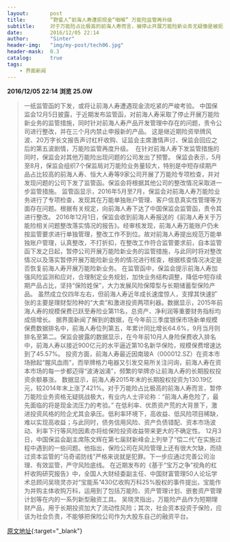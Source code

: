 ```yaml
---
layout:       post
title:        “野蛮人”前海人寿遭扼现金“咽喉” 万能险监管再升级
subtitle:     对于万能险占比极高的前海人寿而言，被停止开展万能险新业务无疑像是被扼住了现金流的“咽喉”。
date:         2016/12/05 22:14
author:       "Sinter"
header-img:   "img/my-post/tech06.jpg"
header-mask:  0.3
catalog:      true
tags:
    - 界面新闻
---
```


**2016/12/05 22:14**  **浏览 25.0W**

> 一纸监管函的下发，或将让前海人寿遭遇现金流吃紧的严峻考验。
中国保监会12月5日披露，于近期发布监管函，对前海人寿采取了停止开展万能险新业务的监管措施，同时针对前海人寿产品开发管理中存在的问题，责令公司进行整改，并在三个月内禁止申报新的产品。
这是继近期险资举牌风波、20万字长文报告声讨杠杆收购、证监会主席激情声讨、保监会回应之后的第五波剧情，万能险监管再度升级。 
在针对前海人寿下发监管措施的同时，保监会对其他万能险出现问题的公司发出了预警。
保监会表示，5月至8月，保监会组织7个保监局对万能险业务量较大，特别是中短存续期产品占比较高的前海人寿、恒大人寿等9家公司开展了万能险专项检查，并对发现问题的公司下发了监管函。保监会将根据其他公司的整改情况采取进一步监管措施。
监管函显示，2016年5月至7月，保监会对前海人寿万能险业务进行了专项检查，发现其在万能单独账户管理、客户信息真实性管理等方面存在问题。根据有关规定，向前海人寿下达了中国保监会监管函，责令其进行整改。
2016年12月1日，保监会收到前海人寿报送的《前海人寿关于万能险相关问题整改落实情况的报告》。经审核发现，前海人寿万能账户仍未按监管要求进行单独管理，整改工作不到位。故对前海人寿提出规范万能单独账户管理，认真整改，不打折扣，在整改工作符合监管要求前，自本监管函下发之日起，暂停公司开展万能险新业务的监管措施，与此同时将对整改情况以及落实暂停开展万能险新业务的情况进行核查，根据核查情况决定是否恢复前海人寿开展万能险新业务。
在监管函中，保监会提示前海人寿加强风险监测和应对，合理制定业务规划，加快业务结构调整，降低中短存续期产品占比，坚持“保险姓保”，大力发展风险保障型与长期储蓄型保险产品。
虽然成立仅四年左右，但前海人寿近年成长速度惊人，支撑其快速扩张的主要是理财型险种的“大卖”和激进投资两项利器。数据显示，2015年前海人寿的规模保费已跃至寿险业第11名，总资产、净利润等重要财务指标均成倍增长。
据界面新闻了解到的数据，在今年前三季度银保市场新单规模保费数据排名中，前海人寿位列第五，年累计同比增长64.6%，9月当月则排名至第二。保监会披露的数据显示，在今年前10月人身险保费收入排名中，前海人寿以接近900亿元的水平逼近第10名新华保险，规模保费增速达到了45.57%。
投资方面，前海人寿最近因南玻A（000012.SZ）在资本市场掀起“腥风血雨”，而举牌格力电器又引发交易所关注问询，前海人寿在资本市场的每一步都迈得“波涛汹涌”，频繁的举牌亦让前海人寿的长期股权投资余额暴涨。
数据显示，前海人寿2015年末的长期股权投资为130.19亿元，较2014年末上涨了421%。对于万能险占比极高的前海人寿而言，暂停万能险业务资格无疑挑战极大，有业内人士评论称：“前海人寿危险了，最先面临的将是现金流压力的考验。”
在低利率、优质资产荒的大背景下，激进投资风格的险企尤其会承压。低利率环境下，高收益、低风险项目稀缺，难以实现高收益；与此同时，债务信用风险、资产负债错配、资本市场波动、利率下行等风险因素亦将给保险投资收益带来更大的不确定性。
12月3日，中国保监会副主席陈文辉在第七届财新峰会上列举了“偿二代”在实施过程中遇到的一些问题。他指出，保险公司在风险管理上还有很大欠缺，而绕过资本监管的“马奇诺防线”严格来说就是犯罪。下一步应通过完善公司治理、有效监管，严守风险底线。
在近期发布的《基于“宝万之争”视角的杠杆收购研究报告》中，全国人大财经委副主任、中国财富管理50人论坛学术总顾问吴晓灵亦对“宝能系”430亿收购万科25%股权的事件提出，宝能作为并购主体收购万科，运用到了包括万能险、资产管理计划、嵌套资产管理计划等在内的一系列新型融资工具。
吴晓灵指出，万能险产品作为短期理财产品，用于长期投资加大了流动性风险；其次，社会资本投资于保险，应该为社会负责，不能够把保险公司作为大股东自己的融资平台。


[原文地址](http://www.jiemian.com/article/998115.html){:target="_blank"}


